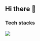 ## Hi there 👋

<!--
**0910ms/0910ms** is a ✨ _special_ ✨ repository because its `README.md` (this file) appears on your GitHub profile.

Here are some ideas to get you started: 

- 🔭 I’m currently working on ...
- 🌱 I’m currently learning ...
- 👯 I’m looking to collaborate on ...
- 🤔 I’m looking for help with ...
- 💬 Ask me about ...
- 📫 How to reach me: ...
- 😄 Pronouns: ...
- ⚡ Fun fact: ...
-->

### Tech stacks
<img src="https://skillicons.dev/icons?i=java,spring,python,django,html,css,vscode,eclipse,github,figma" />
